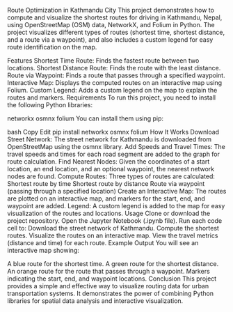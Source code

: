 Route Optimization in Kathmandu City
This project demonstrates how to compute and visualize the shortest routes for driving in Kathmandu, Nepal, using OpenStreetMap (OSM) data, NetworkX, and Folium in Python. The project visualizes different types of routes (shortest time, shortest distance, and a route via a waypoint), and also includes a custom legend for easy route identification on the map.

Features
Shortest Time Route: Finds the fastest route between two locations.
Shortest Distance Route: Finds the route with the least distance.
Route via Waypoint: Finds a route that passes through a specified waypoint.
Interactive Map: Displays the computed routes on an interactive map using Folium.
Custom Legend: Adds a custom legend on the map to explain the routes and markers.
Requirements
To run this project, you need to install the following Python libraries:

networkx
osmnx
folium
You can install them using pip:

bash
Copy
Edit
pip install networkx osmnx folium
How It Works
Download Street Network: The street network for Kathmandu is downloaded from OpenStreetMap using the osmnx library.
Add Speeds and Travel Times: The travel speeds and times for each road segment are added to the graph for route calculation.
Find Nearest Nodes: Given the coordinates of a start location, an end location, and an optional waypoint, the nearest network nodes are found.
Compute Routes: Three types of routes are calculated:
Shortest route by time
Shortest route by distance
Route via waypoint (passing through a specified location)
Create an Interactive Map: The routes are plotted on an interactive map, and markers for the start, end, and waypoint are added.
Legend: A custom legend is added to the map for easy visualization of the routes and locations.
Usage
Clone or download the project repository.
Open the Jupyter Notebook (.ipynb file).
Run each code cell to:
Download the street network of Kathmandu.
Compute the shortest routes.
Visualize the routes on an interactive map.
View the travel metrics (distance and time) for each route.
Example Output
You will see an interactive map showing:

A blue route for the shortest time.
A green route for the shortest distance.
An orange route for the route that passes through a waypoint.
Markers indicating the start, end, and waypoint locations.
Conclusion
This project provides a simple and effective way to visualize routing data for urban transportation systems. It demonstrates the power of combining Python libraries for spatial data analysis and interactive visualization.
